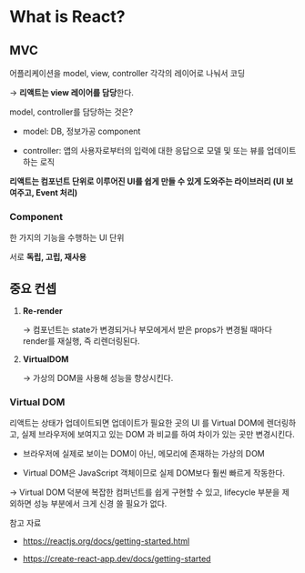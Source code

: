 # What is React?

## MVC

어플리케이션을 model, view, controller 각각의 레이어로 나눠서 코딩

→ **리액트는 view 레이어를 담당**한다.



model, controller를 담당하는 것은?

- model: DB, 정보가공 component

- controller: 앱의 사용자로부터의 입력에 대한 응답으로 모델 및 또는 뷰를 업데이트하는 로직



**리액트는 컴포넌트 단위로 이루어진 UI를 쉽게 만들 수 있게 도와주는 라이브러리 (UI 보여주고, Event 처리)**



### Component

한 가지의 기능을 수행하는 UI 단위

서로 **독립, 고립, 재사용**



## 중요 컨셉

1. **Re-render**

   → 컴포넌트는 state가 변경되거나 부모에게서 받은 props가 변경될 때마다 render를 재실행, 즉 리렌더링된다.

2. **VirtualDOM**

   → 가상의 DOM을 사용해 성능을 향상시킨다.



### Virtual DOM

리액트는 상태가 업데이트되면 업데이트가 필요한 곳의 UI 를 Virtual DOM에 렌더링하고, 실제 브라우저에 보여지고 있는 DOM 과 비교를 하여 차이가 있는 곳만 변경시킨다.

- 브라우저에 실제로 보이는 DOM이 아닌, 메모리에 존재하는 가상의 DOM

- Virtual DOM은 JavaScript 객체이므로 실제 DOM보다 훨씬 빠르게 작동한다.



→ Virtual DOM 덕분에 복잡한 컴퍼넌트를 쉽게 구현할 수 있고, lifecycle 부분을 제외하면 성능 부분에서 크게 신경 쓸 필요가 없다.



참고 자료

- https://reactjs.org/docs/getting-started.html

- https://create-react-app.dev/docs/getting-started